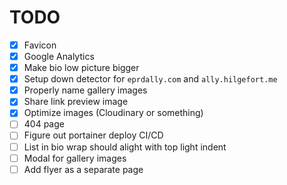 # TODO

- [x] Favicon
- [x] Google Analytics
- [x] Make bio low picture bigger
- [x] Setup down detector for `eprdally.com` and `ally.hilgefort.me`
- [x] Properly name gallery images
- [x] Share link preview image
- [x] Optimize images (Cloudinary or something)
- [ ] 404 page
- [ ] Figure out portainer deploy CI/CD
- [ ] List in bio wrap should alight with top light indent
- [ ] Modal for gallery images
- [ ] Add flyer as a separate page
